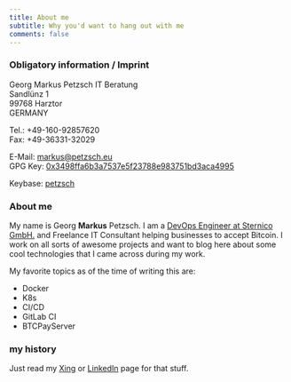 ```yaml
---
title: About me
subtitle: Why you'd want to hang out with me
comments: false
---
```


### Obligatory information / Imprint

Georg Markus Petzsch IT Beratung  
Sandlünz 1  
99768 Harztor  
GERMANY  

Tel.: +49-160-92857620  
Fax: +49-36331-32029  

E-Mail: markus@petzsch.eu  
GPG Key: [0x3498ffa6b3a7537e5f23788e983751bd3aca4995](https://keyserver.ubuntu.com/pks/lookup?op=get&search=0x3498ffa6b3a7537e5f23788e983751bd3aca4995)  

Keybase: [petzsch](https://keybase.io/petzsch)

### About me

My name is Georg **Markus** Petzsch. I am a [DevOps Engineer at Sternico GmbH.](https://sternico.com) and Freelance IT Consultant helping businesses
to accept Bitcoin. I work on all sorts of awesome projects and want to blog here about some cool technologies that I came across during my work.

My favorite topics as of the time of writing this are:

- Docker
- K8s
- CI/CD
- GitLab CI
- BTCPayServer

### my history

Just read my [Xing](https://www.xing.com/profile/Markus_Petzsch) or [LinkedIn](https://linkedin.com/in/petzsch) page for that stuff.
